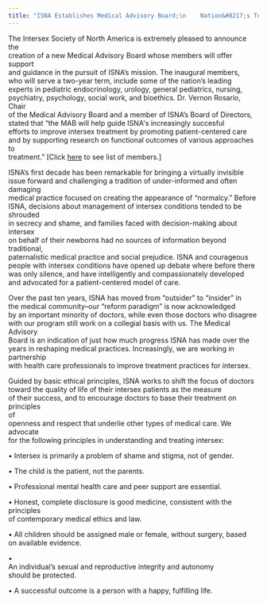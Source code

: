 ```yaml
---
title: "ISNA Establishes Medical Advisory Board;\n    Nation&#8217;s Top Experts to Provide Guidance and Support"
---
```


  


The Intersex Society of North America is extremely pleased to announce the  
creation of a new Medical Advisory Board whose members will offer support  
and guidance in the pursuit of ISNA&#8217;s mission. The inaugural members,  
who will serve a two-year term, include some of the nation&#8217;s leading  
experts in pediatric endocrinology, urology, general pediatrics, nursing,  
psychiatry, psychology, social work, and bioethics. Dr. Vernon Rosario, Chair  
of the Medical Advisory Board and a member of ISNA&#8217;s Board of Directors,  
stated that &#8220;the MAB will help guide ISNA's increasingly succesful  
efforts to improve intersex treatment by promoting patient-centered care  
and by supporting research on functional outcomes of various approaches to  
treatment.&#8221; [Click [here][1] to see list of members.]

  


ISNA&#8217;s first decade has been remarkable for bringing a virtually invisible  
issue forward and challenging a tradition of under-informed and often damaging  
medical practice focused on creating the appearance of &#8220;normalcy.&#8221; Before  
ISNA, decisions about management of intersex conditions tended to be shrouded  
in secrecy and shame, and families faced with decision-making about intersex  
on behalf of their newborns had no sources of information beyond traditional,  
paternalistic medical practice and social prejudice. ISNA and courageous  
people with intersex conditions have opened up debate where before there  
was only silence, and have intelligently and compassionately developed  
and advocated for a patient-centered model of care.

  


Over the past ten years, ISNA has moved from &#8220;outsider&#8221; to &#8220;insider&#8221; in  
the medical community&#8211;our &#8220;reform paradigm&#8221; is now acknowledged  
by an important minority of doctors, while even those doctors who disagree  
with our program still work on a collegial basis with us. The Medical Advisory  
Board is an indication of just how much progress ISNA has made over the  
years in reshaping medical practices. Increasingly, we are working in partnership  
with health care professionals to improve treatment practices for intersex.

  


Guided by basic ethical principles, ISNA works to shift the focus of doctors  
toward the quality of life of their intersex patients as the measure  
of their success, and to encourage doctors to base their treatment on principles  
of  
openness and respect that underlie other types of medical care. We advocate  
for the following principles in understanding and treating intersex:

  


&#8226; Intersex is primarily a problem of shame and stigma, not of gender.  
  
&#8226; The child is the patient, not the parents.  
  
&#8226; Professional mental health care and peer support are essential.  
  
&#8226; Honest, complete disclosure is good medicine, consistent with the principles  
of contemporary medical ethics and law.  
  
&#8226; All children should be assigned male or female, without surgery, based  
on available evidence.  
  
&#8226;  
An individual&#8217;s sexual and reproductive integrity and autonomy  
should be protected.  
  
&#8226; A successful outcome is a person with a happy, fulfilling life.

 [1]: ../about/advisoryboard.html